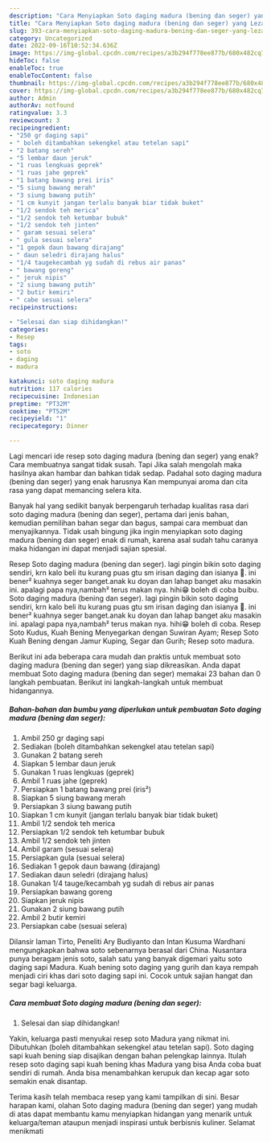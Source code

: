 ```yaml
---
description: "Cara Menyiapkan Soto daging madura (bening dan seger) yang Lezat, Buat Buka Puasa Lezat Sekali"
title: "Cara Menyiapkan Soto daging madura (bening dan seger) yang Lezat, Buat Buka Puasa Lezat Sekali"
slug: 393-cara-menyiapkan-soto-daging-madura-bening-dan-seger-yang-lezat-buat-buka-puasa-lezat-sekali
category: Uncategorized
date: 2022-09-16T10:52:34.636Z
image: https://img-global.cpcdn.com/recipes/a3b294f778ee877b/680x482cq70/soto-daging-madura-bening-dan-seger-foto-resep-utama.jpg
hideToc: false
enableToc: true
enableTocContent: false
thumbnail: https://img-global.cpcdn.com/recipes/a3b294f778ee877b/680x482cq70/soto-daging-madura-bening-dan-seger-foto-resep-utama.jpg
cover: https://img-global.cpcdn.com/recipes/a3b294f778ee877b/680x482cq70/soto-daging-madura-bening-dan-seger-foto-resep-utama.jpg
author: Admin
authorAv: notfound
ratingvalue: 3.3
reviewcount: 3
recipeingredient:
- "250 gr daging sapi"
- " boleh ditambahkan sekengkel atau tetelan sapi"
- "2 batang sereh"
- "5 lembar daun jeruk"
- "1 ruas lengkuas geprek"
- "1 ruas jahe geprek"
- "1 batang bawang prei iris"
- "5 siung bawang merah"
- "3 siung bawang putih"
- "1 cm kunyit jangan terlalu banyak biar tidak buket"
- "1/2 sendok teh merica"
- "1/2 sendok teh ketumbar bubuk"
- "1/2 sendok teh jinten"
- " garam sesuai selera"
- " gula sesuai selera"
- "1 gepok daun bawang dirajang"
- " daun seledri dirajang halus"
- "1/4 taugekecambah yg sudah di rebus air panas"
- " bawang goreng"
- " jeruk nipis"
- "2 siung bawang putih"
- "2 butir kemiri"
- " cabe sesuai selera"
recipeinstructions:

- "Selesai dan siap dihidangkan!"
categories:
- Resep
tags:
- soto
- daging
- madura

katakunci: soto daging madura 
nutrition: 117 calories
recipecuisine: Indonesian
preptime: "PT32M"
cooktime: "PT52M"
recipeyield: "1"
recipecategory: Dinner

---
```



Lagi mencari ide resep soto daging madura (bening dan seger) yang enak? Cara membuatnya sangat tidak susah. Tapi Jika salah mengolah maka hasilnya akan hambar dan bahkan tidak sedap. Padahal soto daging madura (bening dan seger) yang enak harusnya Kan mempunyai aroma dan cita rasa yang dapat memancing selera kita.


Banyak hal yang sedikit banyak berpengaruh terhadap kualitas rasa dari soto daging madura (bening dan seger), pertama dari jenis bahan, kemudian pemilihan bahan segar dan bagus, sampai cara membuat dan menyajikannya. Tidak usah bingung jika ingin menyiapkan soto daging madura (bening dan seger) enak di rumah, karena asal sudah tahu caranya maka hidangan ini dapat menjadi sajian spesial.

Resep Soto daging madura (bening dan seger). lagi pingin bikin soto daging sendiri, krn kalo beli itu kurang puas gtu sm irisan daging dan isianya 🙈. ini bener² kuahnya seger banget.anak ku doyan dan lahap banget aku masakin ini. apalagi papa nya,nambah² terus makan nya. hihi😁 boleh di coba buibu. Soto daging madura (bening dan seger). lagi pingin bikin soto daging sendiri, krn kalo beli itu kurang puas gtu sm irisan daging dan isianya 🙈. ini bener² kuahnya seger banget.anak ku doyan dan lahap banget aku masakin ini. apalagi papa nya,nambah² terus makan nya. hihi😁 boleh di coba. Resep Soto Kudus, Kuah Bening Menyegarkan dengan Suwiran Ayam; Resep Soto Kuah Bening dengan Jamur Kuping, Segar dan Gurih; Resep soto madura.


Berikut ini ada beberapa cara mudah dan praktis untuk membuat soto daging madura (bening dan seger) yang siap dikreasikan. Anda dapat membuat Soto daging madura (bening dan seger) memakai 23 bahan dan 0 langkah pembuatan. Berikut ini langkah-langkah untuk membuat hidangannya.

<!--inarticleads1-->

##### Bahan-bahan dan bumbu yang diperlukan untuk pembuatan Soto daging madura (bening dan seger):

1. Ambil 250 gr daging sapi
1. Sediakan  (boleh ditambahkan sekengkel atau tetelan sapi)
1. Gunakan 2 batang sereh
1. Siapkan 5 lembar daun jeruk
1. Gunakan 1 ruas lengkuas (geprek)
1. Ambil 1 ruas jahe (geprek)
1. Persiapkan 1 batang bawang prei (iris²)
1. Siapkan 5 siung bawang merah
1. Persiapkan 3 siung bawang putih
1. Siapkan 1 cm kunyit (jangan terlalu banyak biar tidak buket)
1. Ambil 1/2 sendok teh merica
1. Persiapkan 1/2 sendok teh ketumbar bubuk
1. Ambil 1/2 sendok teh jinten
1. Ambil  garam (sesuai selera)
1. Persiapkan  gula (sesuai selera)
1. Sediakan 1 gepok daun bawang (dirajang)
1. Sediakan  daun seledri (dirajang halus)
1. Gunakan 1/4 tauge/kecambah yg sudah di rebus air panas
1. Persiapkan  bawang goreng
1. Siapkan  jeruk nipis
1. Gunakan 2 siung bawang putih
1. Ambil 2 butir kemiri
1. Persiapkan  cabe (sesuai selera)


Dilansir laman Tirto, Peneliti Ary Budiyanto dan Intan Kusuma Wardhani mengungkapkan bahwa soto sebenarnya berasal dari China. Nusantara punya beragam jenis soto, salah satu yang banyak digemari yaitu soto daging sapi Madura. Kuah bening soto daging yang gurih dan kaya rempah menjadi ciri khas dari soto daging sapi ini. Cocok untuk sajian hangat dan segar bagi keluarga. 

<!--inarticleads2-->

##### Cara membuat Soto daging madura (bening dan seger):


1. Selesai dan siap dihidangkan!

Yakin, keluarga pasti menyukai resep soto Madura yang nikmat ini. Dibutuhkan (boleh ditambahkan sekengkel atau tetelan sapi). Soto daging sapi kuah bening siap disajikan dengan bahan pelengkap lainnya. Itulah resep soto daging sapi kuah bening khas Madura yang bisa Anda coba buat sendiri di rumah. Anda bisa menambahkan kerupuk dan kecap agar soto semakin enak disantap. 

Terima kasih telah membaca resep yang kami tampilkan di sini. Besar harapan kami, olahan Soto daging madura (bening dan seger) yang mudah di atas dapat membantu kamu menyiapkan hidangan yang menarik untuk keluarga/teman ataupun menjadi inspirasi untuk berbisnis kuliner. Selamat menikmati
